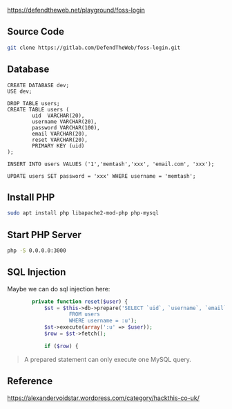 <https://defendtheweb.net/playground/foss-login>

## Source Code

```bash
git clone https://gitlab.com/DefendTheWeb/foss-login.git
```

## Database

```mysql
CREATE DATABASE dev;
USE dev;
```

```mysql
DROP TABLE users;
CREATE TABLE users (
        uid  VARCHAR(20),
        username VARCHAR(20),
        password VARCHAR(100),
        email VARCHAR(20),
        reset VARCHAR(20),
        PRIMARY KEY (uid)
);
```

```mysql
INSERT INTO users VALUES ('1','memtash','xxx', 'email.com', 'xxx');
```

```mysql
UPDATE users SET password = 'xxx' WHERE username = 'memtash';
```

## Install PHP

```bash
sudo apt install php libapache2-mod-php php-mysql
```

## Start PHP Server

```bash
php -S 0.0.0.0:3000
```

## SQL Injection

Maybe we can do sql injection here:

```php
        private function reset($user) {
            $st = $this->db->prepare('SELECT `uid`, `username`, `email`
                    FROM users
                    WHERE username = :u');
            $st->execute(array(':u' => $user));
            $row = $st->fetch();

            if ($row) {
```

> A prepared statement can only execute one MySQL query.

## Reference

<https://alexandervoidstar.wordpress.com/category/hackthis-co-uk/>
